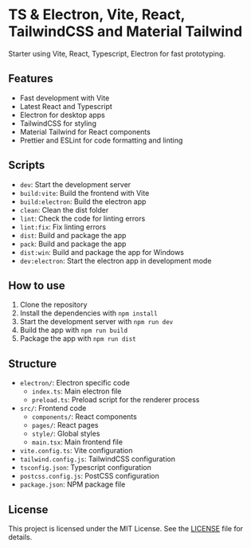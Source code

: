 # TS & Electron, Vite, React, TailwindCSS and Material Tailwind

Starter using Vite, React, Typescript, Electron for fast prototyping.

## Features

- Fast development with Vite
- Latest React and Typescript
- Electron for desktop apps
- TailwindCSS for styling
- Material Tailwind for React components
- Prettier and ESLint for code formatting and linting

## Scripts

- `dev`: Start the development server
- `build:vite`: Build the frontend with Vite
- `build:electron`: Build the electron app
- `clean`: Clean the dist folder
- `lint`: Check the code for linting errors
- `lint:fix`: Fix linting errors
- `dist`: Build and package the app
- `pack`: Build and package the app
- `dist:win`: Build and package the app for Windows
- `dev:electron`: Start the electron app in development mode

## How to use

1. Clone the repository
2. Install the dependencies with `npm install`
3. Start the development server with `npm run dev`
4. Build the app with `npm run build`
5. Package the app with `npm run dist`

## Structure

- `electron/`: Electron specific code
  - `index.ts`: Main electron file
  - `preload.ts`: Preload script for the renderer process
- `src/`: Frontend code
  - `components/`: React components
  - `pages/`: React pages
  - `style/`: Global styles
  - `main.tsx`: Main frontend file
- `vite.config.ts`: Vite configuration
- `tailwind.config.js`: TailwindCSS configuration
- `tsconfig.json`: Typescript configuration
- `postcss.config.js`: PostCSS configuration
- `package.json`: NPM package file

## License

This project is licensed under the MIT License. See the [LICENSE](LICENSE) file for details.
